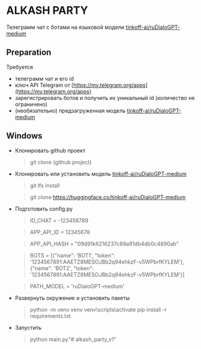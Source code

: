 # ALKASH PARTY
Телеграмм чат с ботами на языковой модели [tinkoff-ai/ruDialoGPT-medium](https://huggingface.co/tinkoff-ai/ruDialoGPT-medium)

## Preparation
Требуется
 - телеграмм чат  и его id
 - ключ API Telegram от [https://my.telegram.org/apps](https://my.telegram.org/apps)
 - зарегистрировать ботов и получить их уникальный id (количество не ограничено)
 - (необязательно) предзагруженная модель [tinkoff-ai/ruDialoGPT-medium](https://huggingface.co/tinkoff-ai/ruDialoGPT-medium) 

## Windows

- Клонировать github проект
	> git clone {github project}

- Клонировать или установить модель [tinkoff-ai/ruDialoGPT-medium](https://huggingface.co/tinkoff-ai/ruDialoGPT-medium) 
	> git lfs install

	> git clone https://huggingface.co/tinkoff-ai/ruDialoGPT-medium

- Подготовить config.py
	> ID_CHAT = -123456789

	> APP_API_ID = 12345678

	> APP_API_HASH = "09d91k6216237c89a91db4db0c4890ab"

	> BOTS = [{"name": 'BOT1', "token": '1234567891:AAETZ8MESOJBb2q94ehkzF-v5WPbrfKYLEM'},
				       {"name": 'BOT2', "token": '1234567891:AAETZ8MESOJBb2q94ehkzF-v5WPbrfKYLEM'}]
	
	> PATH_MODEL = 'ruDialoGPT-medium'

- Развернуть окружение и установить пакеты
	> python -m venv venv
	> venv\scripts\activate
	> pip install -r requirements.txt

- Запустить
	> python main.py"# alkash_party_v1" 
